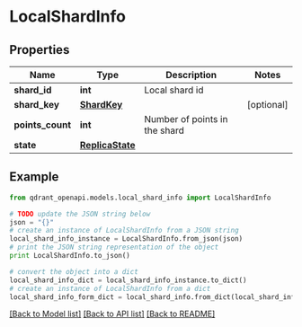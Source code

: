 # LocalShardInfo


## Properties
Name | Type | Description | Notes
------------ | ------------- | ------------- | -------------
**shard_id** | **int** | Local shard id | 
**shard_key** | [**ShardKey**](ShardKey.md) |  | [optional] 
**points_count** | **int** | Number of points in the shard | 
**state** | [**ReplicaState**](ReplicaState.md) |  | 

## Example

```python
from qdrant_openapi.models.local_shard_info import LocalShardInfo

# TODO update the JSON string below
json = "{}"
# create an instance of LocalShardInfo from a JSON string
local_shard_info_instance = LocalShardInfo.from_json(json)
# print the JSON string representation of the object
print LocalShardInfo.to_json()

# convert the object into a dict
local_shard_info_dict = local_shard_info_instance.to_dict()
# create an instance of LocalShardInfo from a dict
local_shard_info_form_dict = local_shard_info.from_dict(local_shard_info_dict)
```
[[Back to Model list]](../README.md#documentation-for-models) [[Back to API list]](../README.md#documentation-for-api-endpoints) [[Back to README]](../README.md)


